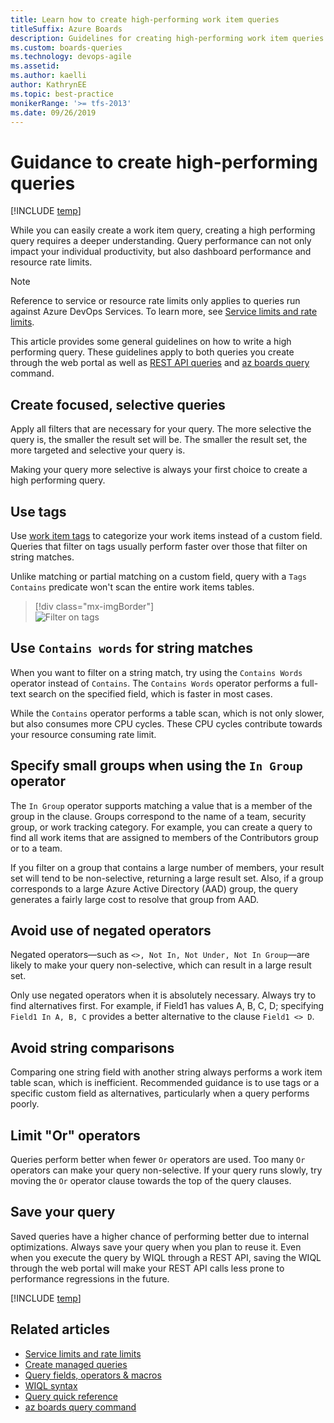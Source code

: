 ```yaml
---
title: Learn how to create high-performing work item queries
titleSuffix: Azure Boards
description: Guidelines for creating high-performing work item queries in Azure Boards, Azure DevOps, & Team Foundation Server
ms.custom: boards-queries  
ms.technology: devops-agile
ms.assetid: 
ms.author: kaelli
author: KathrynEE
ms.topic: best-practice
monikerRange: '>= tfs-2013'
ms.date: 09/26/2019  
---
```



# Guidance to create high-performing queries  
 
[!INCLUDE [temp](../includes/version-all.md)]

While you can easily create a work item query, creating a high performing query requires a deeper understanding. Query performance can not only impact your individual productivity, but also dashboard performance and resource rate limits.  

> [!NOTE]   
> Reference to service or resource rate limits only applies to queries run against Azure DevOps Services. To learn more, see [Service limits and rate limits](../../user-guide/service-limits.md). 

This article provides some general guidelines on how to write a high performing query. These guidelines apply to both queries you create through the web portal as well as [REST API queries](/rest/api/azure/devops/wit/queries) and [az boards query](/cli/azure/boards#az_boards_query) command.



## Create focused, selective queries  

Apply all filters that are necessary for your query. The more selective the query is, the smaller the result set will be. The smaller the result set, the more targeted and selective your query is. 

Making your query more selective is always your first choice to create a high performing query. 
 
## Use tags

Use [work item tags](add-tags-to-work-items.md) to categorize your work items instead of a custom field. Queries that filter on tags usually perform faster over those that filter on string matches. 

Unlike matching or partial matching on a custom field, query with a `Tags Contains` predicate won't scan the entire work items tables. 

> [!div class="mx-imgBorder"]  
> ![Filter on tags](media/high-perf/tag-contains-web.png)  


## Use `Contains words` for string matches
 
When you want to filter on a string match, try using the `Contains Words` operator instead of `Contains`. The `Contains Words` operator performs a full-text search on the specified field, which is faster in most cases. 

While the `Contains` operator performs a table scan, which is not only slower, but also consumes more CPU cycles. These CPU cycles contribute towards your resource consuming rate limit. 
 
## Specify small groups when using the `In Group` operator 

The `In Group` operator supports matching a value that is a member of the group in the clause. Groups correspond to the name of a team, security group, or work tracking category. For example, you can create a query to find all work items that are assigned to members of the Contributors group or to a team. 

If you filter on a group that contains a large number of members, your result set will tend to be non-selective, returning a large result set. Also, if a group corresponds to a large Azure Active Directory (AAD) group, the query generates a fairly large cost to resolve that group from AAD.  

## Avoid use of negated operators 

Negated operators&mdash;such as `<>, Not In, Not Under, Not In Group`&mdash;are likely to make your query non-selective, which can result in a large result set. 

Only use negated operators when it is absolutely necessary. Always try to find alternatives first. For example, if Field1 has values A, B, C, D; specifying `Field1 In A, B, C` provides a better alternative to the clause `Field1 <> D`.


## Avoid string comparisons  

Comparing one string field with another string always performs a work item table scan, which is inefficient. Recommended guidance is to use tags or a specific custom field as alternatives, particularly when a query performs poorly. 
 
## Limit "Or" operators

Queries perform better when fewer `Or` operators are used. Too many `Or` operators can make your query non-selective. If your query runs slowly, try moving the `Or` operator clause towards the top of the query clauses.  
 

## Save your query 

Saved queries have a higher chance of performing better due to internal optimizations. Always save your query when you plan to reuse it.  Even when you execute the query by WIQL through a REST API, saving the WIQL through the web portal will make your REST API calls less prone to performance regressions in the future. 

[!INCLUDE [temp](../includes/rest-apis-queries.md)]

## Related articles

- [Service limits and rate limits](../../user-guide/service-limits.md) 
- [Create managed queries](using-queries.md)
- [Query fields, operators & macros](query-operators-variables.md)
- [WIQL syntax](wiql-syntax.md)  
- [Query quick reference](query-index-quick-ref.md)
- [az boards query command](/cli/azure/boards#az_boards_query)